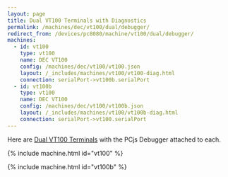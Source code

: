 ```yaml
---
layout: page
title: Dual VT100 Terminals with Diagnostics
permalink: /machines/dec/vt100/dual/debugger/
redirect_from: /devices/pc8080/machine/vt100/dual/debugger/
machines:
  - id: vt100
    type: vt100
    name: DEC VT100
    config: /machines/dec/vt100/vt100.json
    layout: /_includes/machines/vt100/vt100-diag.html
    connection: serialPort->vt100b.serialPort
  - id: vt100b
    type: vt100
    name: DEC VT100
    config: /machines/dec/vt100/vt100b.json
    layout: /_includes/machines/vt100/vt100b-diag.html
    connection: serialPort->vt100.serialPort
---
```


Here are [Dual VT100 Terminals](../) with the PCjs Debugger attached to each. 

{% include machine.html id="vt100" %}

{% include machine.html id="vt100b" %}
